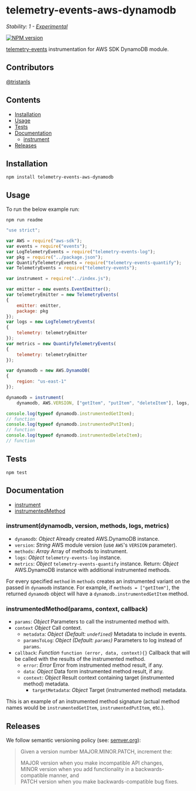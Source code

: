 # telemetry-events-aws-dynamodb

_Stability: 1 - [Experimental](https://github.com/tristanls/stability-index#stability-1---experimental)_

[![NPM version](https://badge.fury.io/js/telemetry-events-aws-dynamodb.png)](http://npmjs.org/package/telemetry-events-aws-dynamodb)

[telemetry-events](https://github.com/tristanls/telemetry-events) instrumentation for AWS SDK DynamoDB module.

## Contributors

[@tristanls](https://github.com/tristanls)

## Contents

  * [Installation](#installation)
  * [Usage](#usage)
  * [Tests](#tests)
  * [Documentation](#documentation)
    * [instrument](#instrumentdynamodb-version-methods-logs-metrics)
  * [Releases](#releases)

## Installation

    npm install telemetry-events-aws-dynamodb

## Usage

To run the below example run:

    npm run readme

```javascript
"use strict";

var AWS = require("aws-sdk");
var events = require("events");
var LogTelemetryEvents = require("telemetry-events-log");
var pkg = require("../package.json");
var QuantifyTelemetryEvents = require("telemetry-events-quantify");
var TelemetryEvents = require("telemetry-events");

var instrument = require("../index.js");

var emitter = new events.EventEmitter();
var telemetryEmitter = new TelemetryEvents(
{
    emitter: emitter,
    package: pkg
});
var logs = new LogTelemetryEvents(
{
    telemetry: telemetryEmitter
});
var metrics = new QuantifyTelemetryEvents(
{
    telemetry: telemetryEmitter
});

var dynamodb = new AWS.DynamoDB(
{
    region: "us-east-1"
});

dynamodb = instrument(
    dynamodb, AWS.VERSION, ["getItem", "putItem", "deleteItem"], logs, metrics);

console.log(typeof dynamodb.instrumentedGetItem);
// function
console.log(typeof dynamodb.instrumentedPutItem);
// function
console.log(typeof dynamodb.instrumentedDeleteItem);
// function

```

## Tests

    npm test

## Documentation

  * [instrument](#instrumentdynamodb-version-methods-logs-metrics)
  * [instrumentedMethod](#instrumentedMethodparams-context-callback)

### instrument(dynamodb, version, methods, logs, metrics)

  * `dynamodb`: _Object_ Already created AWS.DynamoDB instance.
  * `version`: _String_ AWS module version (use `AWS`'s `VERSION` parameter).
  * `methods`: _Array_ Array of methods to instrument.
  * `logs`: _Object_ `telemetry-events-log` instance.
  * `metrics`: _Object_ `telemetry-events-quantify` instance.
  Return: _Object_ AWS.DynamoDB instance with additional instrumented methods.

For every specified `method` in `methods` creates an instrumented variant on the passed in `dynamodb` instance. For example, if `methods = ["getItem"]`, the returned `dynamodb` object will have a `dynamodb.instrumentedGetItem` method.

### instrumentedMethod(params, context, callback)

  * `params`: _Object_ Parameters to call the instrumented method with.
  * `context` _Object_ Call context.
    * `metadata`: _Object_ _(Default: `undefined`)_ Metadata to include in events.
    * `paramsToLog`: _Object_ _(Default: `params`)_ Parameters to log instead of `params`.
  * `callback`: _Function_ `function (error, data, context){}` Callback that will be called with the results of the instrumented method.
    * `error`: _Error_ Error from instrumented method result, if any.
    * `data`: _Object_ Data form instrumented method result, if any.
    * `context`: _Object_ Result context containing target (instrumented method) metadata.
      * `targetMetadata`: _Object_ Target (instrumented method) metadata.

This is an example of an instrumented method signature (actual method names would be `instrumentedGetItem`, `instrumentedPutItem`, etc.).

## Releases

We follow semantic versioning policy (see: [semver.org](http://semver.org/)):

> Given a version number MAJOR.MINOR.PATCH, increment the:
>
>MAJOR version when you make incompatible API changes,<br/>
>MINOR version when you add functionality in a backwards-compatible manner, and<br/>
>PATCH version when you make backwards-compatible bug fixes.
